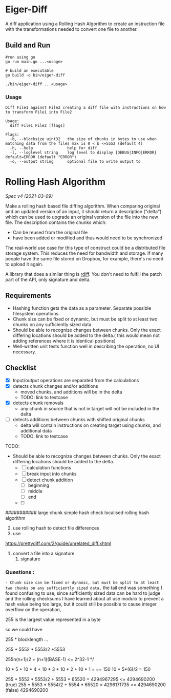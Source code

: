 # Eiger-Diff
A diff application using a Rolling Hash Algorithm to create an instruction file with the transformations needed to convert one file to another.


## Build and Run

```
#run using go
go run main.go ...<usage>

# build an executable 
go build -o bin/eiger-diff

./bin/eiger-diff ...<usage>
```

### Usage
```
Diff File1 against File2 creating a diff file with instructions on how to transform File1 into File2

Usage:
  diff File1 File2 [flags]

Flags:
  -b, --blocksize uint32   the size of chunks in bytes to use when matching data from the files max is 0 < b <=5552 (default 4)
  -h, --help               help for diff
  -l, --loglevel string    log level to display {DEBUG|INFO|ERROR} default=ERROR (default "ERROR")
  -o, --output string      optional file to write output to
```


# Rolling Hash Algorithm
_Spec v4 (2021-03-09)_

Make a rolling hash based file diffing algorithm. When comparing original and an updated version of an input, it should return a description ("delta") which can be used to upgrade an original version of the file into the new file. The description contains the chunks which:
- Can be reused from the original file
- have been added or modified and thus would need to be synchronized

The real-world use case for this type of construct could be a distributed file storage system. This reduces the need for bandwidth and storage. If many people have the same file stored on Dropbox, for example, there's no need to upload it again.

A library that does a similar thing is [rdiff](https://linux.die.net/man/1/rdiff). You don't need to fulfill the patch part of the API, only signature and delta.

## Requirements
- Hashing function gets the data as a parameter. Separate possible filesystem operations.
- Chunk size can be fixed or dynamic, but must be split to at least two chunks on any sufficiently sized data.
- Should be able to recognize changes between chunks. Only the exact differing locations should be added to the delta.( this would mean not adding references where it is identical positions)
- Well-written unit tests function well in describing the operation, no UI necessary.

## Checklist
- [X] Input/output operations are separated from the calculations
- [X] detects chunk changes and/or additions
  - moved chunks, and additions will be in the delta
  - TODO: link to testcase
- [X] detects chunk removals
  - any chunk in source that is not in target will not be included in the delta
- [ ] detects additions between chunks with shifted original chunks
  - delta will contain instructions on creating target using chunks, and additional data
  - TODO: link to testcase


TODO:
- Should be able to recognize changes between chunks. Only the exact differing locations should be added to the delta.
    - [ ] calculation functions
    - [ ] break input into chunks
    - [ ] detect chunk addition
      - [ ] beginning
      - [ ] middle
      - [ ] end
    - [ ] 




########### 
large chunk simple hash check
localised rolling hash algorithm


2. use rolling hash to detect file differences
3. use 


https://prettydiff.com/2/guide/unrelated_diff.xhtml


1. convert a file into a signature
   1. signature 
  

### Questions :
`- Chunk size can be fixed or dynamic, but must be split to at least two chunks on any sufficiently sized data.`
the tail end was something I found confusing to use, since sufficiently sized data can be hard to judge and the rolling checksums I have learned about all use modulo to prevent a hash value being too large, but it could still be possible to cause integer overflow on the operation, 

255 is the largest value represented in a byte

so we could have 

255 * blocklength ...

255 * 5552 * 5553/2 +5553

255n(n+1)/2 + (n+1)(BASE-1) <= 2^32-1 */



10 * 5 +
10 * 4 +
10 * 3 +
10 * 2 +
10 * 1 =
 == 150 
 10 * 5*(6)/2 = 150


255 * 5552 * 5553/2 + 5553 * 65520 = 4294967295 <=  4294690200 (true)
255 * 5553 * 5554/2 + 5554 * 65520 = 4296171735 <= 4294690200 (false)
                                     4294690200